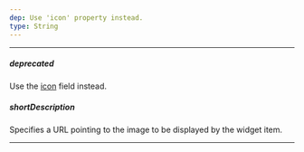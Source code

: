 ```yaml
---
dep: Use 'icon' property instead.
type: String
---
```

---
##### deprecated
Use the [icon](/api-reference/10%20UI%20Widgets/dxTabs/5%20Default%20Item%20Template/icon.md '{basewidgetpath}/Default_Item_Template/#icon') field instead.

##### shortDescription
Specifies a URL pointing to the image to be displayed by the widget item.

---
